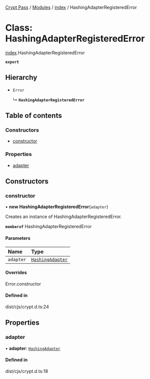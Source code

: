 [Crypt Pass](../README.md) / [Modules](../modules.md) / [index](../modules/index.md) / HashingAdapterRegisteredError

# Class: HashingAdapterRegisteredError

[index](../modules/index.md).HashingAdapterRegisteredError

**`export`**

## Hierarchy

- `Error`

  ↳ **`HashingAdapterRegisteredError`**

## Table of contents

### Constructors

- [constructor](index.HashingAdapterRegisteredError.md#constructor)

### Properties

- [adapter](index.HashingAdapterRegisteredError.md#adapter)

## Constructors

### constructor

• **new HashingAdapterRegisteredError**(`adapter`)

Creates an instance of HashingAdapterRegisteredError.

**`memberof`** HashingAdapterRegisteredError

#### Parameters

| Name | Type |
| :------ | :------ |
| `adapter` | [`HashingAdapter`](../interfaces/index.HashingAdapter.md) |

#### Overrides

Error.constructor

#### Defined in

dist/cjs/crypt.d.ts:24

## Properties

### adapter

• **adapter**: [`HashingAdapter`](../interfaces/index.HashingAdapter.md)

#### Defined in

dist/cjs/crypt.d.ts:18
